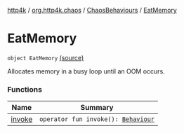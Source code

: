 [http4k](../../../index.md) / [org.http4k.chaos](../../index.md) / [ChaosBehaviours](../index.md) / [EatMemory](./index.md)

# EatMemory

`object EatMemory` [(source)](https://github.com/http4k/http4k/blob/master/http4k-testing-chaos/src/main/kotlin/org/http4k/chaos/ChaosBehaviours.kt#L105)

Allocates memory in a busy loop until an OOM occurs.

### Functions

| Name | Summary |
|---|---|
| [invoke](invoke.md) | `operator fun invoke(): `[`Behaviour`](../../-behaviour.md) |
